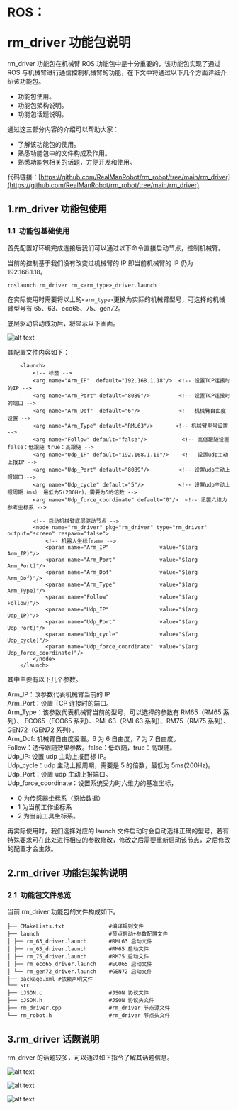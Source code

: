 # <p class="hidden">ROS：</p>rm_driver 功能包说明

rm_driver 功能包在机械臂 ROS 功能包中是十分重要的，该功能包实现了通过 ROS 与机械臂进行通信控制机械臂的功能，在下文中将通过以下几个方面详细介绍该功能包。

- 功能包使用。
- 功能包架构说明。
- 功能包话题说明。

通过这三部分内容的介绍可以帮助大家：

- 了解该功能包的使用。
- 熟悉功能包中的文件构成及作用。
- 熟悉功能包相关的话题，方便开发和使用。

代码链接：[https://github.com/RealManRobot/rm_robot/tree/main/rm_driver](https://github.com/RealManRobot/rm_robot/tree/main/rm_driver)

## 1.rm_driver 功能包使用

### 1.1  功能包基础使用

首先配置好环境完成连接后我们可以通过以下命令直接启动节点，控制机械臂。

当前的控制基于我们没有改变过机械臂的 IP 即当前机械臂的 IP 仍为 192.168.1.18。

```
roslaunch rm_driver rm_<arm_type>_driver.launch
```

在实际使用时需要将以上的`<arm_type>`更换为实际的机械臂型号，可选择的机械臂型号有 65、63、eco65、75、gen72。

底层驱动启动成功后，将显示以下画面。

![alt text](image.png)

其配置文件内容如下：

```
    <launch>
        <!-- 标签 -->
        <arg name="Arm_IP"  default="192.168.1.18"/>  <!-- 设置TCP连接时的IP -->
        <arg name="Arm_Port" default="8080"/>         <!-- 设置TCP连接时的端口 -->
        <arg name="Arm_Dof"  default="6"/>            <!-- 机械臂自由度设置 -->
        <arg name="Arm_Type" default="RML63"/>       <!-- 机械臂型号设置 -->
        <arg name="Follow" default="false"/>           <!-- 高低跟随设置 false：低跟随 true：高跟随 -->
        <arg name="Udp_IP" default="192.168.1.10"/>    <!-- 设置udp主动上报IP -->
        <arg name="Udp_Port" default="8089"/>         <!-- 设置udp主动上报端口 -->
        <arg name="Udp_cycle" default="5"/>           <!-- 设置udp主动上报周期（ms） 最低为5(200Hz)，需要为5的倍数 -->
        <arg name="Udp_force_coordinate" default="0"/>  <!-- 设置六维力参考坐标系 -->

        <!-- 启动机械臂底层驱动节点 -->
        <node name="rm_driver" pkg="rm_driver" type="rm_driver" output="screen" respawn="false">
            <!-- 机器人坐标frame -->
            <param name="Arm_IP"                value="$(arg Arm_IP)"/>
            <param name="Arm_Port"              value="$(arg Arm_Port)"/>
            <param name="Arm_Dof"               value="$(arg Arm_Dof)"/>
            <param name="Arm_Type"              value="$(arg Arm_Type)"/>
            <param name="Follow"                value="$(arg Follow)"/>
            <param name="Udp_IP"                value="$(arg Udp_IP)"/>
            <param name="Udp_Port"              value="$(arg Udp_Port)"/>
            <param name="Udp_cycle"             value="$(arg Udp_cycle)"/>
            <param name="Udp_force_coordinate"  value="$(arg Udp_force_coordinate)"/>
        </node>
    </launch>
```

其中主要有以下几个参数。

Arm_IP：改参数代表机械臂当前的 IP<br>
Arm_Port：设置 TCP 连接时的端口。<br>
Arm_Type：该参数代表机械臂当前的型号，可以选择的参数有 RM65（RM65 系列）、 ECO65（ECO65 系列）、RML63（RML63 系列）、RM75（RM75 系列）、GEN72（GEN72 系列）。<br>
Arm_Dof: 机械臂自由度设置。6 为 6 自由度，7 为 7 自由度。<br>
Follow：透传跟随效果参数。false：低跟随，true：高跟随。<br>
Udp_IP: 设置 udp 主动上报目标 IP。<br>
Udp_cycle：udp 主动上报周期，需要是 5 的倍数，最低为 5ms(200Hz)。 <br>
Udp_Port：设置 udp 主动上报端口。<br>
Udp_force_coordinate：设置系统受力时六维力的基准坐标，
- 0 为传感器坐标系（原始数据） 
- 1 为当前工作坐标系 
- 2 为当前工具坐标系。

再实际使用时，我们选择对应的 launch 文件启动时会自动选择正确的型号，若有特殊要求可在此处进行相应的参数修改，修改之后需要重新启动该节点，之后修改的配置才会生效。

## 2.rm_driver 功能包架构说明

### 2.1  功能包文件总览

当前 rm_driver 功能包的文件构成如下。

```
├── CMakeLists.txt              #编译规则文件
├── launch                      #节点启动+参数配置文件
│ ├── rm_63_driver.launch       #RML63 启动文件
│ ├── rm_65_driver.launch       #RM65 启动文件
│ ├── rm_75_driver.launch       #RM75 启动文件
│ ├── rm_eco65_driver.launch    #ECO65 启动文件
│ └── rm_gen72_driver.launch    #GEN72 启动文件
├── package.xml #依赖声明文件
└── src
├── cJSON.c                     #JSON 协议文件
├── cJSON.h                     #JSON 协议头文件
├── rm_driver.cpp               #rm_driver 节点源文件
└── rm_robot.h                  #rm_driver 节点头文件
```

## 3.rm_driver 话题说明

rm_driver 的话题较多，可以通过如下指令了解其话题信息。

![alt text](image-1.png)

![alt text](image-2.png)

![alt text](image-3.png)
